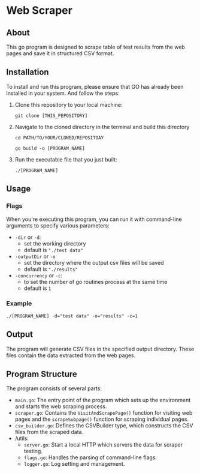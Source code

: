 # Web Scraper
## About
This go program is designed to scrape table of test results from the web pages and save it in structured CSV format.

## Installation
To install and run this program, please ensure that GO has already been installed  in your system. And follow the steps:
1. Clone this repository to your local machine:
    ```shell
    git clone [THIS_PEPOSITORY]
    ```
2. Navigate to the cloned directory in the terminal and build this directory
    ``` shell
    cd PATH/TO/YOUR/CLONED/REPOSITOAY
    ```
    ```shell
    go build -o [PROGRAM_NAME]
    ```
3. Run the executable file that you just built: 
    ```shell
    ./[PROGRAM_NAME]
    ```
## Usage
### Flags

When you're executing this program, you can run it with command-line arguments to specify various parameters:
* `-dir` or `-d`:
  * set the working directory
  * default is `"./test data"`
* `-outputDir` or `-o`
  * set the directory where the output csv files will be saved
  * default is `"./results"`
* `-concurrency` or `-c`:
  * to set the number of go routines process at the same time
  * default is `1`
### Example
```shell
./[PROGRAM_NAME] -d="test data" -o="results" -c=1
```
## Output
The program will generate CSV files in the specified output directory. These files contain the data extracted from the web pages.

## Program Structure
The program consists of several parts:

* `main.go`: The entry point of the program which sets up the environment and starts the web scraping process.
* `scraper.go`: Contains the `VisitAndScrapePage()` function for visiting web pages and the `scrapeSubpage()` function for scraping individual pages.
* `csv_builder.go`: Defines the CSVBuilder type, which constructs the CSV files from the scraped data.
* /utils:
    * `server.go`: Start a local HTTP which servers the data for scraper testing.
    * `flags.go`: Handles the parsing of command-line flags.
    * `logger.go`: Log setting and management.